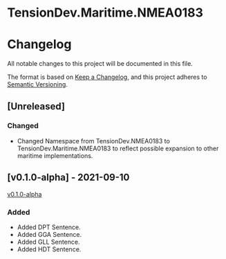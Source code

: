 # TensionDev.Maritime.NMEA0183

# Changelog
All notable changes to this project will be documented in this file.

The format is based on [Keep a Changelog](https://keepachangelog.com/en/1.0.0/),
and this project adheres to [Semantic Versioning](https://semver.org/spec/v2.0.0.html).

## [Unreleased]

### Changed
- Changed Namespace from TensionDev.NMEA0183 to TensionDev.Maritime.NMEA0183 to reflect possible expansion to other maritime implementations.


## [v0.1.0-alpha] - 2021-09-10
[v0.1.0-alpha](https://github.com/TensionDev/NMEA0183/releases/tag/v0.1.0-alpha)

### Added
- Added DPT Sentence.
- Added GGA Sentence.
- Added GLL Sentence.
- Added HDT Sentence.